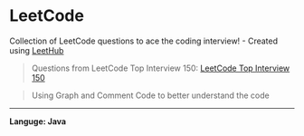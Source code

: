 # LeetCode
Collection of LeetCode questions to ace the coding interview! - Created using [LeetHub](https://github.com/QasimWani/LeetHub)

> Questions from LeetCode Top Interview 150:
[LeetCode Top Interview 150](https://leetcode.com/studyplan/top-interview-150/)

> Using Graph and Comment Code to better understand the code

---

**Languge: Java**
